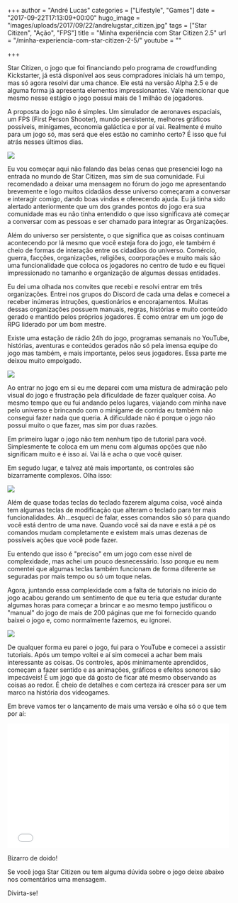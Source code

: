 +++
author = "André Lucas"
categories = ["Lifestyle", "Games"]
date = "2017-09-22T17:13:09+00:00"
hugo_image = "images/uploads/2017/09/22/andrelugstar_citizen.jpg"
tags = ["Star Citizen", "Ação", "FPS"]
title = "Minha experiência com Star Citizen 2.5"
url = "/minha-experiencia-com-star-citizen-2-5/"
youtube = ""

+++


Star Citizen, o jogo que foi financiando pelo programa de crowdfunding Kickstarter, já está disponível aos seus compradores iniciais há um tempo, mas só agora resolvi dar uma chance. Ele está na versão Alpha 2.5 e de alguma forma já apresenta elementos impressionantes. Vale mencionar que mesmo nesse estágio o jogo possui mais de 1 milhão de jogadores.

A proposta do jogo não é simples. Um simulador de aeronaves espaciais, um FPS (First Person Shooter), mundo persistente, melhores gráficos possíveis, minigames, economia galáctica e por aí vai. Realmente é muito para um jogo só, mas será que eles estão no caminho certo? É isso que fui atrás nesses últimos dias.

<img src="images/uploads/2017/09/22/andrelugStarCitizen_2015-02-03_12-06-01-80.0.0.jpg" class=" forestry--none" style="float: none;">

Eu vou começar aqui não falando das belas cenas que presenciei logo na entrada no mundo de Star Citizen, mas sim de sua comunidade. Fui recomendado a deixar uma mensagem no fórum do jogo me apresentando brevemente e logo muitos cidadãos desse universo começaram a conversar e interagir comigo, dando boas vindas e oferecendo ajuda. Eu já tinha sido alertado anteriormente que um dos grandes pontos do jogo era sua comunidade mas eu não tinha entendido o que isso significava até começar a conversar com as pessoas e ser chamado para integrar as Organizações.

Além do universo ser persistente, o que significa que as coisas continuam acontecendo por lá mesmo que você esteja fora do jogo, ele também é cheio de formas de interação entre os cidadãos do universo. Comércio, guerra, facções, organizações, religiões, coorporações e muito mais são uma funcionalidade que coloca os jogadores no centro de tudo e eu fiquei impressionado no tamanho e organização de algumas dessas entidades.

Eu dei uma olhada nos convites que recebi e resolvi entrar em três organizações. Entrei nos grupos do Discord de cada uma delas e comecei a receber inúmeras intruções, questionários e encorajamentos. Muitas dessas organizações possuem manuais, regras, histórias e muito conteúdo gerado e mantido pelos próprios jogadores. É como entrar em um jogo de RPG liderado por um bom mestre.

Existe uma estação de rádio 24h do jogo, programas semanais no YouTube, histórias, aventuras e conteúdos gerados não só pela imensa equipe do jogo mas também, e mais importante, pelos seus jogadores. Essa parte me deixou muito empolgado.

<img src="images/uploads/2017/09/22/andrelugtumblr_o8ckah6iAx1sj8xx9o1_1280.jpg" class=" forestry--none" style="float: none;">

Ao entrar no jogo em si eu me deparei com uma mistura de admiração pelo visual do jogo e frustração pela dificuldade de fazer qualquer coisa. Ao mesmo tempo que eu fui andando pelos lugares, viajando com minha nave pelo universo e brincando com o minigame de corrida eu também não consegui fazer nada que queria. A dificuldade não é porque o jogo não possui muito o que fazer, mas sim por duas razões.

Em primeiro lugar o jogo não tem nenhum tipo de tutorial para você. Simplesmente te coloca em um menu com algumas opções que não significam muito e é isso aí. Vai lá e acha o que você quiser.

Em segudo lugar, e talvez até mais importante, os controles são bizarramente complexos. Olha isso:

<img src="images/uploads/2017/09/22/andrelugmaxresdefault.jpg" class=" forestry--none" style="float: none;">

Além de quase todas teclas do teclado fazerem alguma coisa, você ainda tem algumas teclas de modificação que alteram o teclado para ter mais funcionalidades. Ah...esqueci de falar, esses comandos são só para quando você está dentro de uma nave. Quando você sai da nave e está a pé os comandos mudam completamente e existem mais umas dezenas de possíveis ações que você pode fazer.

Eu entendo que isso é "preciso" em um jogo com esse nível de complexidade, mas achei um pouco desnecessário. Isso porque eu nem comentei que algumas teclas também funcionam de forma diferente se seguradas por mais tempo ou só um toque nelas.

Agora, juntando essa complexidade com a falta de tutoriais no início do jogo acabou gerando um sentimento de que eu teria que estudar durante algumas horas para começar a brincar e ao mesmo tempo justificou o "manual" do jogo de mais de 200 páginas que me foi fornecido quando baixei o jogo e, como normalmente fazemos, eu ignorei.

<img src="images/uploads/2017/09/22/andrelugstar-citizen-2-1021x576.jpg" class=" forestry--none" style="float: none;">

De qualquer forma eu parei o jogo, fui para o YouTube e comecei a assistir tutoriais. Após um tempo voltei e aí sim comecei a achar bem mais interessante as coisas. Os controles, após minimamente aprendidos, começam a fazer sentido e as animações, gráficos e efeitos sonoros são impecáveis! É um jogo que dá gosto de ficar até mesmo observando as coisas ao redor. É cheio de detalhes e com certeza irá crescer para ser um marco na história dos videogames.

Em breve vamos ter o lançamento de mais uma versão e olha só o que tem por aí:

<iframe src="//www.youtube.com/embed/TTGJOC0stus" allowfullscreen="" height="281" width="500" frameborder="0"></iframe>

Bizarro de doido!

Se você joga Star Citizen ou tem alguma dúvida sobre o jogo deixe abaixo nos comentários uma mensagem.

Divirta-se!

